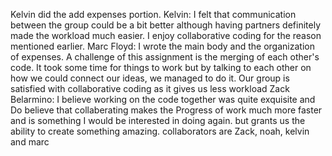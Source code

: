 Kelvin did the add expenses portion.
Kelvin: I felt that communication between the group could be a bit better although having partners definitely made the workload much easier. I enjoy collaborative coding for the reason mentioned earlier.
Marc Floyd: I wrote the main body and the organization of expenses. A challenge of this assignment is the merging of each other's code. It took some time for things to work but by talking to each other on how we could connect our ideas, we managed to do it. Our group is satisfied with collaborative coding as it gives us less workload 
Zack Belarmino: I believe working on the code together was quite exquisite and Do believe that collaberating makes the Progress of work much more faster and is something I would be interested in doing again.
but grants us the ability to create something amazing.
collaborators are Zack, noah, kelvin and marc
